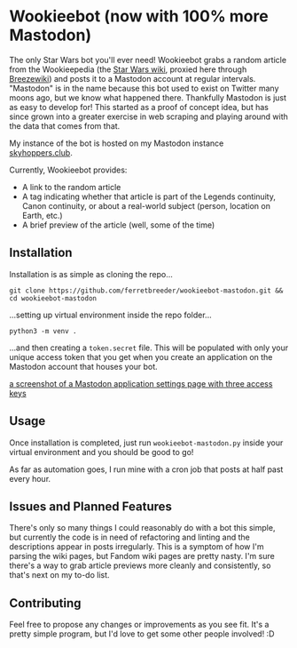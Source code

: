 # Wookieebot (now with 100% more Mastodon)
The only Star Wars bot you'll ever need! Wookieebot grabs a random article from the Wookieepedia (the [Star Wars wiki](https://antifandom.com/starwars/wiki/Main_Page), proxied here through [Breezewiki](https://breezewiki.com/)) and posts it to a Mastodon account at regular intervals. "Mastodon" is in the name because this bot used to exist on Twitter many moons ago, but we know what happened there. Thankfully Mastodon is just as easy to develop for! This started as a proof of concept idea, but has since grown into a greater exercise in web scraping and playing around with the data that comes from that.

My instance of the bot is hosted on my Mastodon instance <a rel="me" href="https://skyhoppers.club/@wookieebot">skyhoppers.club</a>.

Currently, Wookieebot provides:

- A link to the random article
- A tag indicating whether that article is part of the Legends continuity, Canon continuity, or about a real-world subject (person, location on Earth, etc.)
- A brief preview of the article (well, some of the time)

## Installation

Installation is as simple as cloning the repo...

```git clone https://github.com/ferretbreeder/wookieebot-mastodon.git && cd wookieebot-mastodon```

...setting up virtual environment inside the repo folder...

```python3 -m venv .```

...and then creating a ```token.secret``` file. This will be populated with only your unique access token that you get when you create an application on the Mastodon account that houses your bot.

[a screenshot of a Mastodon application settings page with three access keys](img/client-secret.png "Access Keys")

## Usage

Once installation is completed, just run ```wookieebot-mastodon.py``` inside your virtual environment and you should be good to go!

As far as automation goes, I run mine with a cron job that posts at half past every hour.

## Issues and Planned Features

There's only so many things I could reasonably do with a bot this simple, but currently the code is in need of refactoring and linting and the descriptions appear in posts irregularly. This is a symptom of how I'm parsing the wiki pages, but Fandom wiki pages are pretty nasty. I'm sure there's a way to grab article previews more cleanly and consistently, so that's next on my to-do list.

## Contributing

Feel free to propose any changes or improvements as you see fit. It's a pretty simple program, but I'd love to get some other people involved! :D
